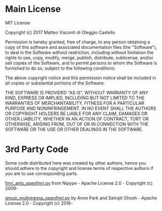 # Main License

MIT License

Copyright (c) 2017 Matteo Visconti di Oleggio Castello

Permission is hereby granted, free of charge, to any person obtaining a copy
of this software and associated documentation files (the "Software"), to deal
in the Software without restriction, including without limitation the rights
to use, copy, modify, merge, publish, distribute, sublicense, and/or sell
copies of the Software, and to permit persons to whom the Software is
furnished to do so, subject to the following conditions:

The above copyright notice and this permission notice shall be included in all
copies or substantial portions of the Software.

THE SOFTWARE IS PROVIDED "AS IS", WITHOUT WARRANTY OF ANY KIND, EXPRESS OR
IMPLIED, INCLUDING BUT NOT LIMITED TO THE WARRANTIES OF MERCHANTABILITY,
FITNESS FOR A PARTICULAR PURPOSE AND NONINFRINGEMENT. IN NO EVENT SHALL THE
AUTHORS OR COPYRIGHT HOLDERS BE LIABLE FOR ANY CLAIM, DAMAGES OR OTHER
LIABILITY, WHETHER IN AN ACTION OF CONTRACT, TORT OR OTHERWISE, ARISING FROM,
OUT OF OR IN CONNECTION WITH THE SOFTWARE OR THE USE OR OTHER DEALINGS IN THE
SOFTWARE.

# 3rd Party Code

Some code distributed here was created by other authors,
hence you should adhere to the copyright and license terms of respective
authors if you are to use corresponding parts.

[fmri_ants_openfmri.py](fmri_ants_openfmri.py) from Nipype - Apache License 2.0 - Copyright (c) 2009-

[group_multregress_openfmri.py](group_multregress_openfmri.py) by Anne Park and Satrajit Ghosh - Apache License 2.0 - Copyright (c) 2016-
